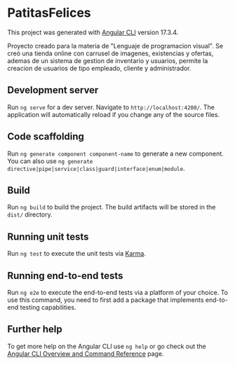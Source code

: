 # PatitasFelices

This project was generated with [Angular CLI](https://github.com/angular/angular-cli) version 17.3.4.

Proyecto creado para la materia de "Lenguaje de programacion visual". Se creó una tienda online con carrusel de imagenes, existencias y ofertas, ademas de un sistema de gestion de inventario y usuarios, permite la creacion de usuarios de tipo empleado, cliente y administrador.

## Development server

Run `ng serve` for a dev server. Navigate to `http://localhost:4200/`. The application will automatically reload if you change any of the source files.

## Code scaffolding

Run `ng generate component component-name` to generate a new component. You can also use `ng generate directive|pipe|service|class|guard|interface|enum|module`.

## Build

Run `ng build` to build the project. The build artifacts will be stored in the `dist/` directory.

## Running unit tests

Run `ng test` to execute the unit tests via [Karma](https://karma-runner.github.io).

## Running end-to-end tests

Run `ng e2e` to execute the end-to-end tests via a platform of your choice. To use this command, you need to first add a package that implements end-to-end testing capabilities.

## Further help

To get more help on the Angular CLI use `ng help` or go check out the [Angular CLI Overview and Command Reference](https://angular.io/cli) page.
